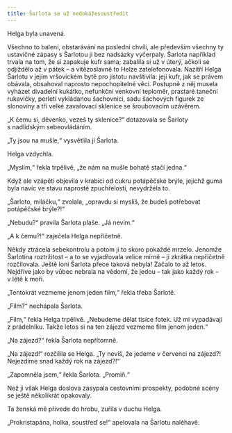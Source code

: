 ```yaml
---
title: Šarlota se už nedokážesoustředit
---
```


Helga byla unavená.

  

Všechno to balení, obstarávání na poslední chvíli, ale především všechny ty ustavičné zápasy s Šarlotou ji bez nadsázky vyčerpaly. Šarlota například trvala na tom, že si zapakuje kufr sama; zabalila si už v úterý, ačkoli se odjíždělo až v pátek – a vítězoslavně to Helze zatelefonovala. Nazítří Helga Šarlotu v jejím vršovickém bytě pro jistotu navštívila: její kufr, jak se právem obávala, obsahoval naprosto nepochopitelné věci. Postupně z něj musela vyházet divadelní kukátko, nefunkční venkovní teploměr, prastaré taneční rukavičky, perletí vykládanou šachovnici, sadu šachových figurek ze slonoviny a tři velké zavařovací sklenice se šroubovacím uzávěrem.

„K čemu si, děvenko, vezeš ty sklenice?“ dotazovala se Šarloty s nadlidským sebeovládáním.

„Ty jsou na mušle,“ vysvětlila jí Šarlota.

Helga vzdychla.

„Myslím,“ řekla trpělivě, „že nám na mušle bohatě stačí jedna.“

Když ale vzápětí objevila v krabici od cukru potápěčské brýle, jejichž guma byla navíc ve stavu naprosté zpuchřelosti, nevydržela to.

„Šarloto, miláčku,“ zvolala, „opravdu si myslíš, že budeš potřebovat potápěčské brýle?!“

„Nebudu?“ pravila Šarlota plaše. „Já nevím.“

„A k čemu?!“ zaječela Helga nepříčetně.

Někdy ztrácela sebekontrolu a potom ji to skoro pokaždé mrzelo. Jenomže Šarlotina roztržitost – a to se vyjadřovala velice mírně – ji zkrátka nepříčetně rozčilovala. Ještě loni Šarlota přece taková nebyla! Začalo to až letos. Nejdříve jako by vůbec nebrala na vědomí, že jedou – tak jako každý rok – v létě k moři.

„Tentokrát vezmeme jenom jeden film,“ řekla třeba Šarlotě.

„Film?“ nechápala Šarlota.

„Film,“ řekla Helga trpělivě. „Nebudeme dělat tisíce fotek. Už mi vypadávají z prádelníku. Takže letos si na ten zájezd vezmeme film jenom jeden.“

„Na zájezd?“ řekla Šarlota nepřítomně.

„Na zájezd!“ rozčílila se Helga. „Ty nevíš, že jedeme v červenci na zájezd?! Nejezdíme snad každý rok na zájezd?!“

„Zapomněla jsem,“ řekla Šarlota. „Promiň.“

Než ji však Helga doslova zasypala cestovními prospekty, podobné scény se ještě několikrát opakovaly.

Ta ženská mě přivede do hrobu, zuřila v duchu Helga.

„Prokristapána, holka, soustřeď se!“ apelovala na Šarlotu naléhavě.
